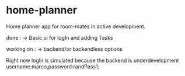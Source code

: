 # home-planner
Home planner app for room-mates in active development.
  
  done : -> Basic ui for logIn and adding Tasks
  
  working on : -> backend/or backendless options

  Right now logIn is simulated because the backend is underdevelopment username:marco,password:randPass1;
